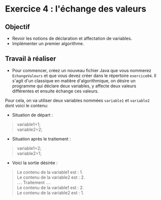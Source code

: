 # Exercice 4 : l'échange des valeurs

## Objectif

- Revoir les notions de déclaration et affectation de variables.
- Implémenter un premier algorithme.

## Travail à réaliser

- Pour commencer, créez un nouveau fichier Java que vous nommerez `EchangeValeurs` et que vous devez créer dans le répertoire `exercice04`.
Il  s'agit  d'un  classique en  matière  d'algorithmique, on  désire  un  programme  qui  déclare  deux  variables, y affecte deux valeurs différentes et ensuite échange ces valeurs.

Pour cela, on va utiliser deux variables nommées `variable1` et `variable2` dont voici le contenu:
- Situation de départ :

>variable1=1; <br>
>variable2=2; <br>


- Situation après le traitement :
>variable1=2; <br>
>variable2=1; <br>

- Voici la sortie désirée :

>Le contenu de la variable1 est : 1. <br>
>Le contenu de la variable2 est : 2. <br>
>.... Traitement .... <br>
>Le contenu de la variable1 est : 2. <br>
>Le contenu de la variable2 est : 1. <br>
